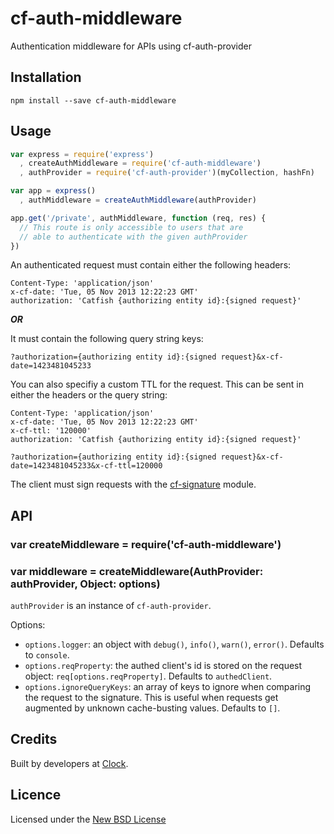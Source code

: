 # cf-auth-middleware

Authentication middleware for APIs using cf-auth-provider

## Installation

    npm install --save cf-auth-middleware

## Usage

```js
var express = require('express')
  , createAuthMiddleware = require('cf-auth-middleware')
  , authProvider = require('cf-auth-provider')(myCollection, hashFn)

var app = express()
  , authMiddleware = createAuthMiddleware(authProvider)

app.get('/private', authMiddleware, function (req, res) {
  // This route is only accessible to users that are
  // able to authenticate with the given authProvider
})
```

An authenticated request must contain either the following headers:

```
Content-Type: 'application/json'
x-cf-date: 'Tue, 05 Nov 2013 12:22:23 GMT'
authorization: 'Catfish {authorizing entity id}:{signed request}'
```

***OR***

It must contain the following query string keys:

```
?authorization={authorizing entity id}:{signed request}&x-cf-date=1423481045233
```

You can also specifiy a custom TTL for the request. This can be sent in either the headers or the query string:

```
Content-Type: 'application/json'
x-cf-date: 'Tue, 05 Nov 2013 12:22:23 GMT'
x-cf-ttl: '120000'
authorization: 'Catfish {authorizing entity id}:{signed request}'
```

```
?authorization={authorizing entity id}:{signed request}&x-cf-date=1423481045233&x-cf-ttl=120000
```

The client must sign requests with the [cf-signature](https://github.com/clocklimited/cf-signature) module.

## API

### var createMiddleware = require('cf-auth-middleware')

### var middleware = createMiddleware(AuthProvider: authProvider, Object: options)

`authProvider` is an instance of `cf-auth-provider`.

Options:

- `options.logger`: an object with `debug()`, `info()`, `warn()`, `error()`. Defaults to `console`.
- `options.reqProperty`: the authed client's id is stored on the request object: `req[options.reqProperty]`. Defaults to `authedClient`.
- `options.ignoreQueryKeys`: an array of keys to ignore when comparing the request to the signature.
This is useful when requests get augmented by unknown cache-busting values. Defaults to `[]`.

## Credits
Built by developers at [Clock](http://clock.co.uk).

## Licence
Licensed under the [New BSD License](http://opensource.org/licenses/bsd-license.php)
